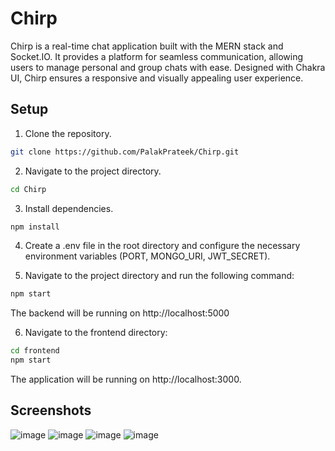# Chirp

Chirp is a real-time chat application built with the MERN stack and Socket.IO. It provides a platform for seamless communication, allowing users to manage personal and group chats with ease. Designed with Chakra UI, Chirp ensures a responsive and visually appealing user experience.

## Setup

1. Clone the repository.

```bash
git clone https://github.com/PalakPrateek/Chirp.git
```
2. Navigate to the project directory.
```bash
cd Chirp
```
3. Install dependencies.
```bash
npm install
```
4. Create a .env file in the root directory and configure the necessary environment variables (PORT, MONGO_URI, JWT_SECRET).

5. Navigate to the project directory and run the following command:
```bash
npm start
```
The backend will be running on http://localhost:5000

6. Navigate to the frontend directory:
```bash
cd frontend
npm start
```
The application will be running on http://localhost:3000.


## Screenshots
![image](https://github.com/user-attachments/assets/8ef819ed-ea5d-4ae2-9c83-8ee30250f37f)
![image](https://github.com/user-attachments/assets/4469bab9-842b-48f7-8c33-f6002f2c7011)
![image](https://github.com/user-attachments/assets/11adf5ac-13aa-48fb-a9f8-5bfc1d4d72a1)
![image](https://github.com/user-attachments/assets/0882dc5a-90f0-4a0f-ad5e-7e65abc335c7)

